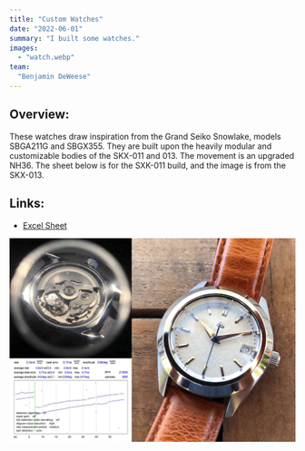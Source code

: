 ```yaml
---
title: "Custom Watches"
date: "2022-06-01"
summary: "I built some watches."
images:
  - "watch.webp"
team:
  "Benjamin DeWeese"
---
```


## Overview:
These watches draw inspiration from the Grand Seiko Snowlake, models SBGA211G and SBGX355. They are built upon the heavily modular and customizable bodies of the SKX-011 and 013. The movement is an upgraded NH36. The sheet below is for the SXK-011 build, and the image is from the SKX-013.

## Links:
- [Excel Sheet](https://docs.google.com/spreadsheets/d/15JeqJ5BWEtnyB5cyLyxu_Sx80FZJaI6cgg1Tmqi0ySs/edit?usp=sharing)

![watch](watch.webp)